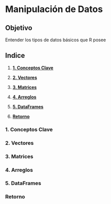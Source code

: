 Manipulación de Datos
=====================

Objetivo
--------

Entender los tipos de datos básicos que R posee

Indice
------

1. **[1. Conceptos Clave][1]**

2. **[2. Vectores][2]**

3. **[3. Matrices][3]**

4. **[4. Arreglos][4]**

5. **[5. DataFrames][5]**

6. **[Retorno][6]**

### 1. Conceptos Clave

### 2. Vectores

### 3. Matrices

### 4. Arreglos

### 5. DataFrames

### Retorno


[1]: https://github.com/patoba/CursoR/tree/master/1_Introduccion_a_R '1. Conceptos Clave'
[2]: https://github.com/patoba/CursoR/tree/master/2_Manipulacion_de_Datos '2. Vectores'
[3]: https://github.com/patoba/CursoR/tree/master/3_Programacion_Estructurada '3. Matrices'
[4]: https://github.com/patoba/CursoR/tree/master/4_Lectura_Datos '4. Arreglos'
[5]: https://github.com/patoba/CursoR/tree/master/5_Graficacion '5. DataFrames'
[6]: https://github.com/patoba/CursoR '6. Retorno'
